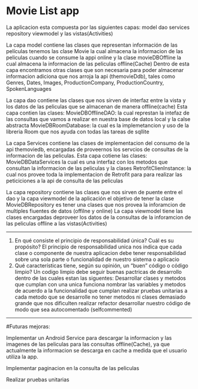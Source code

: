 # Movie List app

La aplicacion esta compuesta por las siguientes capas:
model
dao
services
repository
viewmodel
y las vistas(Activities)

La capa model contiene las clases que representan información de las películas 
tenemos las clase Movie la cual almacena la informacion de las peliculas cuando se consume la appi online
y la clase movieDBOffline la cual almacena la informacion de las peliculas offline(Cache)
Dentro de esta capa encontramos otras clases que son necesaria para poder almacenar informacion adiciona que nos arroja la api (themovieDdb), tales como
Genres, Dates, Images, ProductionCompany, ProductionCountry, SpokenLanguages

La capa dao contiene las clases que nos sirven de interfaz entre la vista y los datos de las peliculas que se almacenan de manera offline(cache)
Esta capa contien las clases:
MovieDBOfflineDAO: la cual represtan la intefaz de las consultas que vamos a realizar en nuestra base de datos local
y la calse abstracta MovieDBRoomDatabase: la cual es la implemetancion y uso de la libreria Room que nos ayuda con todas las tareas de sqllite

La capa Services contiene las clases de implementacion del consumo de la api themoviedb,  encargadas de proveernos los servcios de consultas de la informacion de las peliculas.
Esta capa cotiene las clases: MovieDBDataServices la cual es una interfaz con los metodos que consultan la informacion de las peliculas
y la clases RetrofitClienInstance: la cual nos provee toda la implementacion de Retrofit para para realizar las peticiciones a la api de consulta de las peliculas

La capa repository contiene las clases que nos sirven de puente entre el dao y la capa viewmodel de la aplicación
el objetivo de tener la clase MovieDBRepository es tener una clases que nos provea la inforamcion de multiples fiuentes de datos (offilne y online)
La capa viewmodel tiene las clases encargadas deproveer los datos de la consultas de la inforamcion de las peliculas offline a las vistas(Activities)
___
1. En qué consiste el principio de responsabilidad única? Cuál es su propósito? 
El principio de responsabilidad unica nos indica que cada clase o componente de nuestra aplicacion debe tener responsabilidad sobre una sola parte o funcionalidad de nuestro sistema o aplicacio
2. Qué características tiene, según su opinión, un “buen” código o código limpio? 
Un codigo limpio debe seguir buenas pactricas de desarrollo dentro de las cuales estan las siguentes:
Desarrollar clases y metodos que cumplan con una unica funciona
nombrar las variables y metodos de acuerdo a la funcionalidad que cumplan
realizar pruebas unitarias a cada metodo que se desarrolle
no tener metodos ni clases demasiado grande que nos dificulten realizar refactor
desarrollar nuestro código de modo que sea autocomentado (selfcommented)
___
#Futuras mejoras:

Implementar un Android Service para descargar la informacion y las imagenes de las peliculas para las consultas offline(Cache), ya que actualmente la informacion se descarga en cache a medida que el usuario utiliza la app.

Implementar paginacion en la consulta de las peliculas 

Realizar pruebas unitarias
